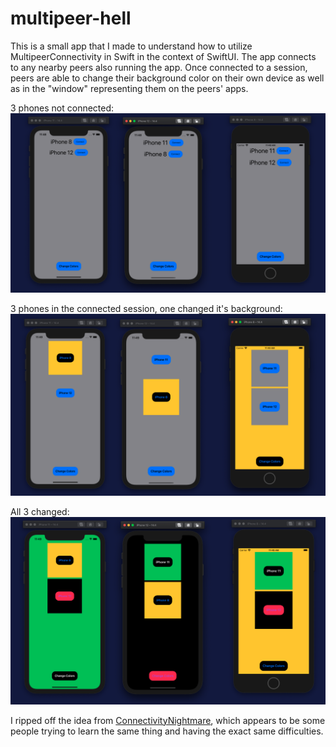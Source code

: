 # multipeer-hell

This is a small app that I made to understand how to utilize MultipeerConnectivity in Swift in the context of SwiftUI. The app connects to any nearby peers also running the app. Once connected to a session, peers are able to change their background color on their own device as well as in the "window" representing them on the peers' apps.

3 phones not connected:
![Image of app 1](https://github.com/alexcamero/multipeer-hell/blob/main/01.png)

3 phones in the connected session, one changed it's background:
![Image of app 2](https://github.com/alexcamero/multipeer-hell/blob/main/02.png)

All 3 changed:
![Image of app 3](https://github.com/alexcamero/multipeer-hell/blob/main/03.png)



I ripped off the idea from [ConnectivityNightmare](https://github.com/Sfuso/multipeerConnectivity), which appears to be some people trying to learn the same thing and having the exact same difficulties.
